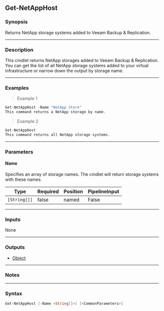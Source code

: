 Get-NetAppHost
--------------

### Synopsis
Returns NetApp storage systems added to Veeam Backup & Replication.

---

### Description

This cmdlet returns NetApp storages added to Veeam Backup & Replication.
You can get the list of all NetApp storage systems added to your virtual infrastructure or narrow down the output by storage name.

---

### Examples
> Example 1

```PowerShell
Get-NetAppHost -Name "NetApp Store"
This command returns a NetApp storage by name.
```
> Example 2

```PowerShell
Get-NetAppHost
This command returns all NetApp storage systems.
```

---

### Parameters
#### **Name**
Specifies an array of storage names.
The cmdlet will return storage systems with these names.

|Type        |Required|Position|PipelineInput|
|------------|--------|--------|-------------|
|`[String[]]`|false   |named   |False        |

---

### Inputs
None

---

### Outputs
* [Object](https://learn.microsoft.com/en-us/dotnet/api/System.Object)

---

### Notes

---

### Syntax
```PowerShell
Get-NetAppHost [-Name <String[]>] [<CommonParameters>]
```
